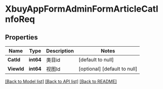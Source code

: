 # XbuyAppFormAdminFormArticleCatInfoReq

## Properties
Name | Type | Description | Notes
------------ | ------------- | ------------- | -------------
**CatId** | **int64** | 类目id | [default to null]
**ViewId** | **int64** | 视图Id | [optional] [default to null]

[[Back to Model list]](../README.md#documentation-for-models) [[Back to API list]](../README.md#documentation-for-api-endpoints) [[Back to README]](../README.md)


